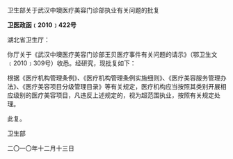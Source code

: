 卫生部关于武汉中墺医疗美容门诊部执业有关问题的批复

**卫医政函﹝2010﹞422号**

湖北省卫生厅：

你厅关于《武汉中墺医疗美容门诊部王贝医疗事件有关问题的请示》（鄂卫生文﹝2010﹞309号）收悉。经研究，现批复如下：

根据《医疗机构管理条例》、《医疗机构管理条例实施细则》、《医疗美容服务管理办法》、《医疗美容项目分级管理目录》等有关规定，医疗机构应当按照其类别开展相应级别的医疗美容项目，凡违反上述规定的，视为超范围执业，按照有关规定处理。

此复。

卫生部

二〇一〇年十二月十三日
